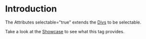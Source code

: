# Introduction #

The Attributes selectable="true" extends the [Divs](DivTag.md) to be selectable.

Take a look at the [Showcase](http://www.weinfreund.de/struts2-jquery-showcase/index.action) to see what this tag provides.